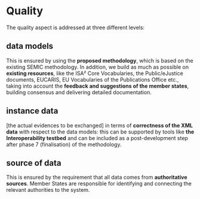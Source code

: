 # Quality

The quality aspect is addressed at three different levels: 

## data models
This is ensured by using the **proposed methodology**, which is based on the existing SEMIC methodology. In addition, we build as much as possible on **existing resources**, like the ISA² Core Vocabularies, the Public/eJustice documents, EUCARIS, EU Vocabularies of the Publications Office etc., taking into account the **feedback and suggestions of the member states**, building consensus and delivering detailed documentation.


## instance data 
[the actual evidences to be exchanged] in terms of **correctness of the XML data** with respect to the data models: this can be supported by tools like **the Interoperability testbed** and can be included as a post-development step after phase 7 (finalisation) of the methodology.

## source of data
This is ensured by the requirement that all data comes from **authoritative sources**. Member States are responsible for identifying and connecting the relevant authorities to the system.

